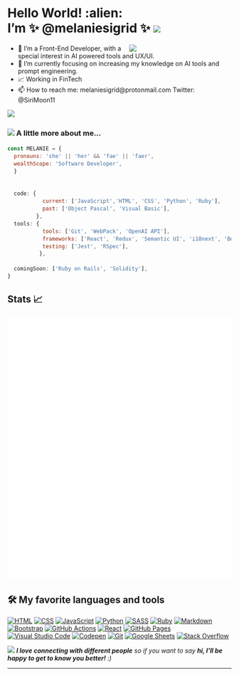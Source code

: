 <h1> Hello World! :alien: <br> I’m ✨  @melaniesigrid  ✨ <img src="https://media.giphy.com/media/mGcNjsfWAjY5AEZNw6/giphy.gif" width="50"></h1>
<img align='right' src="https://media.giphy.com/media/UBdm1xinbK65niyZ5i/giphy.gif" width="230">
<ul>
  <li>👀 I’m a Front-End Developer, with a special interest in AI powered tools and UX/UI.</li>
  <li>🌱 I’m currently focusing on increasing my knowledge on AI tools and prompt engineering.</li>
  <li>📈 Working in FinTech</li>
  <li>📫 How to reach me: melaniesigrid@protonmail.com Twitter: @SiriMoon11</li>
</ul>

<div width="100%" style=text-align: {center};>
<!--   <a href="https://twitter.com/SiriMoon11"><img src="https://img.shields.io/twitter/follow/${username}?style=social"></a> -->
  <a href="https://github.com/melaniesigrid"><img src="https://img.shields.io/github/followers/melaniesigrid?label=follow&style=social"></a>
</div>


### <img src="https://media.giphy.com/media/VgCDAzcKvsR6OM0uWg/giphy.gif" width="50"> A little more about me... 

```javascript
const MELANIE = {
  pronouns: 'she' || 'her' && 'fae' || 'faer',
  wealthScope: 'Software Developer',
  }
  

  code: {
           current: ['JavaScript','HTML', 'CSS', 'Python', 'Ruby'],
           past: ['Object Pascal', 'Visual Basic'],
         },
  tools: {
           tools: ['Git', 'WebPack', 'OpenAI API'],
           frameworks: ['React', 'Redux', 'Semantic UI', 'i18next', 'Bootstrap', 'SASS'],
           testing: ['Jest', 'RSpec'],
          },
          
  comingSoon: ['Ruby on Rails', 'Solidity'],
}
```

## Stats 📈

![](https://github.com/melaniesigrid/github_stats/blob/master/generated/languages.svg)
![](https://github.com/melaniesigrid/github_stats/blob/master/generated/overview.svg)
## 🛠️ My favorite languages and tools

<p>
    <a href="#"><img alt="HTML" src="https://img.shields.io/badge/HTML-E34F26.svg?logo=html5&logoColor=white"></a>
    <a href="#"><img alt="CSS" src="https://img.shields.io/badge/CSS-1572B6.svg?logo=css3&logoColor=white"></a>
    <a href="#"><img alt="JavaScript" src="https://img.shields.io/badge/JavaScript-F7DF1E.svg?logo=javascript&logoColor=black"></a>
    <a href="#"><img alt="Python" src="https://img.shields.io/badge/Python-14354C.svg?logo=python&logoColor=white"></a>
    <a href="#"><img alt="SASS" src="https://img.shields.io/badge/Sass-hotpink.svg?logo=SASS&logoColor=white"></a>
    <a href="#"><img alt="Ruby" src="https://img.shields.io/badge/Ruby-CC342D.svg?logo=ruby&logoColor=white"></a>
    <a href="#"><img alt="Markdown" src="https://img.shields.io/badge/Markdown-000000.svg?logo=markdown&logoColor=white"></a>
    <a href="#"><img alt="Bootstrap" src="https://img.shields.io/badge/Bootstrap-7952B3.svg?logo=bootstrap&logoColor=white"></a>
    <a href="#"><img alt="GitHub Actions" src="https://img.shields.io/badge/GitHub%20Actions-2671E5.svg?logo=github%20actions&logoColor=white"></a>
    <a href="#"><img alt="React" src="https://img.shields.io/badge/React-20232a.svg?logo=react&logoColor=%2361DAFB"></a>
    <a href="#"><img alt="GitHub Pages" src="https://img.shields.io/badge/GitHub%20Pages-327FC7.svg?logo=github&logoColor=white"></a>
    <a href="#"><img alt="Visual Studio Code" src="https://img.shields.io/badge/Visual%20Studio%20Code-0078d7.svg?logo=visual-studio-code&logoColor=white"></a>
    <a href="#"><img alt="Codepen" src="https://img.shields.io/badge/Codepen-000000.svg?logo=codepen&logoColor=white"></a>
    <a href="#"><img alt="Git" src="https://img.shields.io/badge/Git-F05033.svg?logo=git&logoColor=white"></a>
    <a href="#"><img alt="Google Sheets" src="https://img.shields.io/badge/Google%20Sheets-34A853.svg?logo=google%20sheets&logoColor=white"></a>
    <a href="#"><img alt="Stack Overflow" src="https://img.shields.io/badge/-Stack%20Overflow-FE7A16?logo=stack-overflow&logoColor=white"></a>
</p>

<img src="https://media.giphy.com/media/qUIQfddFeDBIPRw2cW/giphy.gif" width="150"> <em><b>I love connecting with different people</b> so if you want to say <b>hi, I'll be happy to get to know you better!</b> :)</em>


---


